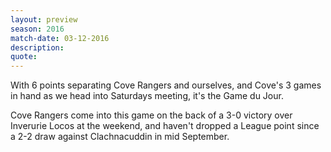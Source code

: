 ```yaml
---
layout: preview
season: 2016
match-date: 03-12-2016
description:
quote:
---
```

With 6 points separating Cove Rangers and ourselves, and Cove's 3 games in hand as we head into Saturdays meeting, it's the Game du Jour.

Cove Rangers come into this game on the back of a 3-0 victory over Inverurie Locos at the weekend, and haven't dropped a League point since a 2-2 draw against Clachnacuddin in mid September.
